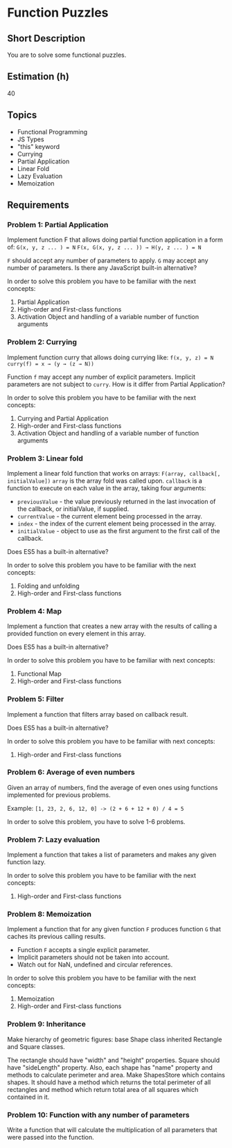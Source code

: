 # Function Puzzles

## Short Description

You are to solve some functional puzzles.

## Estimation (h)

40

## Topics

* Functional Programming
* JS Types
* "this" keyword
* Currying
* Partial Application
* Linear Fold
* Lazy Evaluation
* Memoization

## Requirements

### Problem 1: Partial Application

Implement function F that allows doing partial function application in a form of:
`G(x, y, z ... ) = N`
`F(x, G(x, y, z ... )) → H(y, z ... ) = N`

`F` should accept any number of parameters to apply.
`G` may accept any number of parameters.
Is there any JavaScript built-in alternative?

In order to solve this problem you have to be familiar with the next concepts:

1. Partial Application
2. High-order and First-class functions
3. Activation Object and handling of a variable number of function arguments

### Problem 2: Currying

Implement function curry that allows doing currying like:
`f(x, y, z) = N`
`curry(f) = x → (y → (z → N))`

Function `f` may accept any number of explicit parameters.
Implicit parameters are not subject to `curry`.
How is it differ from Partial Application?

In order to solve this problem you have to be familiar with the next concepts:

1. Currying and Partial Application
2. High-order and First-class functions
3. Activation Object and handling of a variable number of function arguments

### Problem 3: Linear fold

Implement a linear fold function that works on arrays:
`F(array, callback[, initialValue])`
`array` is the array fold was called upon.
`callback` is a function to execute on each value in the array, taking four arguments:

* `previousValue` - the value previously returned in the last invocation of the callback, or initialValue, if supplied.
* `currentValue` -  the current element being processed in the array.
* `index` -  the index of the current element being processed in the array.
* `initialValue` -  object to use as the first argument to the first call of the callback.

Does ES5 has a built-in alternative?

In order to solve this problem you have to be familiar with the next concepts:

1. Folding and unfolding
2. High-order and First-class functions

### Problem 4: Map

Implement a function that creates a new array with the results of calling a provided function on every element in this
array.

Does ES5 has a built-in alternative?

In order to solve this problem you have to be familiar with next concepts:

1. Functional Map
2. High-order and First-class functions

### Problem 5: Filter

Implement a function that filters array based on callback result.

Does ES5 has a built-in alternative?

In order to solve this problem you have to be familiar with next concepts:

1. High-order and First-class functions

### Problem 6: Average of even numbers

Given an array of numbers, find the average of even ones using functions implemented for previous problems.

Example: `[1, 23, 2, 6, 12, 0] -> (2 + 6 + 12 + 0) / 4 = 5`

In order to solve this problem, you have to solve 1-6 problems.

### Problem 7: Lazy evaluation

Implement a function that takes a list of parameters and makes any given function lazy.

In order to solve this problem you have to be familiar with the next concepts:

1. High-order and First-class functions

### Problem 8: Memoization

Implement a function that for any given function `F` produces function `G` that caches its previous calling results.

* Function `F` accepts a single explicit parameter.
* Implicit parameters should not be taken into account.
* Watch out for NaN, undefined and circular references.

In order to solve this problem you have to be familiar with the next concepts:

1. Memoization
2. High-order and First-class functions

### Problem 9: Inheritance

Make hierarchy of geometric figures: base Shape class inherited Rectangle and Square classes.

The rectangle should have "width" and "height" properties. Square should have "sideLength" property. Also, each shape
has "name" property and methods to calculate perimeter and area. Make ShapesStore which contains shapes. It should have
a method which returns the total perimeter of all rectangles and method which return total area of all squares which
contained in it.

### Problem 10: Function with any number of parameters

Write a function that will calculate the multiplication of all parameters that were passed into the function.
